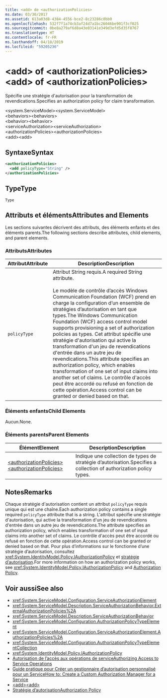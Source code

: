 ```yaml
---
title: <add> de <authorizationPolicies>
ms.date: 03/30/2017
ms.assetid: 613a03d8-4384-4556-bce2-8c23286c0bb0
ms.openlocfilehash: 532f7f1a74cb3af24d7a1bc26046be901f3cf025
ms.sourcegitcommit: 0be8a279af6d8a43e03141e349d3efd5d35f8767
ms.translationtype: HT
ms.contentlocale: fr-FR
ms.lasthandoff: 04/18/2019
ms.locfileid: "59205236"
---
```

# <a name="add-of-authorizationpolicies"></a><span data-ttu-id="a0d8f-102">\<add> of \<authorizationPolicies></span><span class="sxs-lookup"><span data-stu-id="a0d8f-102">\<add> of \<authorizationPolicies></span></span>
<span data-ttu-id="a0d8f-103">Spécifie une stratégie d'autorisation pour la transformation de revendications.</span><span class="sxs-lookup"><span data-stu-id="a0d8f-103">Specifies an authorization policy for claim transformation.</span></span>  
  
 <span data-ttu-id="a0d8f-104">\<system.ServiceModel></span><span class="sxs-lookup"><span data-stu-id="a0d8f-104">\<system.ServiceModel></span></span>  
<span data-ttu-id="a0d8f-105">\<behaviors></span><span class="sxs-lookup"><span data-stu-id="a0d8f-105">\<behaviors></span></span>  
<span data-ttu-id="a0d8f-106">\<behavior></span><span class="sxs-lookup"><span data-stu-id="a0d8f-106">\<behavior></span></span>  
<span data-ttu-id="a0d8f-107">\<serviceAuthorization></span><span class="sxs-lookup"><span data-stu-id="a0d8f-107">\<serviceAuthorization></span></span>  
<span data-ttu-id="a0d8f-108">\<authorizationPolicies></span><span class="sxs-lookup"><span data-stu-id="a0d8f-108">\<authorizationPolicies></span></span>  
<span data-ttu-id="a0d8f-109">\<add></span><span class="sxs-lookup"><span data-stu-id="a0d8f-109">\<add></span></span>  
  
## <a name="syntax"></a><span data-ttu-id="a0d8f-110">Syntaxe</span><span class="sxs-lookup"><span data-stu-id="a0d8f-110">Syntax</span></span>  
  
```xml  
<authorizationPolicies>
  <add policyType="String" />
</authorizationPolicies>
```  
  
## <a name="type"></a><span data-ttu-id="a0d8f-111">Type</span><span class="sxs-lookup"><span data-stu-id="a0d8f-111">Type</span></span>  
 `Type`  
  
## <a name="attributes-and-elements"></a><span data-ttu-id="a0d8f-112">Attributs et éléments</span><span class="sxs-lookup"><span data-stu-id="a0d8f-112">Attributes and Elements</span></span>  
 <span data-ttu-id="a0d8f-113">Les sections suivantes décrivent des attributs, des éléments enfants et des éléments parents.</span><span class="sxs-lookup"><span data-stu-id="a0d8f-113">The following sections describe attributes, child elements, and parent elements.</span></span>  
  
### <a name="attributes"></a><span data-ttu-id="a0d8f-114">Attributs</span><span class="sxs-lookup"><span data-stu-id="a0d8f-114">Attributes</span></span>  
  
|<span data-ttu-id="a0d8f-115">Attribut</span><span class="sxs-lookup"><span data-stu-id="a0d8f-115">Attribute</span></span>|<span data-ttu-id="a0d8f-116">Description</span><span class="sxs-lookup"><span data-stu-id="a0d8f-116">Description</span></span>|  
|---------------|-----------------|  
|`policyType`|<span data-ttu-id="a0d8f-117">Attribut String requis.</span><span class="sxs-lookup"><span data-stu-id="a0d8f-117">A required String attribute.</span></span><br /><br /> <span data-ttu-id="a0d8f-118">Le modèle de contrôle d’accès Windows Communication Foundation (WCF) prend en charge la configuration d’un ensemble de stratégies d’autorisation en tant que types.</span><span class="sxs-lookup"><span data-stu-id="a0d8f-118">The Windows Communication Foundation (WCF) access control model supports provisioning a set of authorization policies as types.</span></span> <span data-ttu-id="a0d8f-119">Cet attribut spécifie une stratégie d'autorisation qui active la transformation d'un jeu de revendications d'entrée dans un autre jeu de revendications.</span><span class="sxs-lookup"><span data-stu-id="a0d8f-119">This attribute specifies an authorization policy, which enables transformation of one set of input claims into another set of claims.</span></span> <span data-ttu-id="a0d8f-120">Le contrôle d'accès peut être accordé ou refusé en fonction de cette opération.</span><span class="sxs-lookup"><span data-stu-id="a0d8f-120">Access control can be granted or denied based on that.</span></span>|  
  
### <a name="child-elements"></a><span data-ttu-id="a0d8f-121">Éléments enfants</span><span class="sxs-lookup"><span data-stu-id="a0d8f-121">Child Elements</span></span>  
 <span data-ttu-id="a0d8f-122">Aucun.</span><span class="sxs-lookup"><span data-stu-id="a0d8f-122">None.</span></span>  
  
### <a name="parent-elements"></a><span data-ttu-id="a0d8f-123">Éléments parents</span><span class="sxs-lookup"><span data-stu-id="a0d8f-123">Parent Elements</span></span>  
  
|<span data-ttu-id="a0d8f-124">Élément</span><span class="sxs-lookup"><span data-stu-id="a0d8f-124">Element</span></span>|<span data-ttu-id="a0d8f-125">Description</span><span class="sxs-lookup"><span data-stu-id="a0d8f-125">Description</span></span>|  
|-------------|-----------------|  
|[<span data-ttu-id="a0d8f-126">\<authorizationPolicies></span><span class="sxs-lookup"><span data-stu-id="a0d8f-126">\<authorizationPolicies></span></span>](../../../../../docs/framework/configure-apps/file-schema/wcf/authorizationpolicies.md)|<span data-ttu-id="a0d8f-127">Indique une collection de types de stratégie d’autorisation.</span><span class="sxs-lookup"><span data-stu-id="a0d8f-127">Specifies a collection of authorization policy types.</span></span>|  
  
## <a name="remarks"></a><span data-ttu-id="a0d8f-128">Notes</span><span class="sxs-lookup"><span data-stu-id="a0d8f-128">Remarks</span></span>  
 <span data-ttu-id="a0d8f-129">Chaque stratégie d'autorisation contient un attribut `policyType` requis unique qui est une chaîne.</span><span class="sxs-lookup"><span data-stu-id="a0d8f-129">Each authorization policy contains a single required `policyType` attribute that is a string.</span></span> <span data-ttu-id="a0d8f-130">L'attribut spécifie une stratégie d'autorisation, qui active la transformation d'un jeu de revendications d'entrée dans un autre jeu de revendications.</span><span class="sxs-lookup"><span data-stu-id="a0d8f-130">The attribute specifies an authorization policy, which enables transformation of one set of input claims into another set of claims.</span></span> <span data-ttu-id="a0d8f-131">Le contrôle d'accès peut être accordé ou refusé en fonction de cette opération.</span><span class="sxs-lookup"><span data-stu-id="a0d8f-131">Access control can be granted or denied based on that.</span></span> <span data-ttu-id="a0d8f-132">Pour plus d’informations sur le fonctionne d’une stratégie d’autorisation, consultez <xref:System.IdentityModel.Policy.IAuthorizationPolicy> et [stratégie d’autorisation](../../../../../docs/framework/wcf/samples/authorization-policy.md).</span><span class="sxs-lookup"><span data-stu-id="a0d8f-132">For more information on how an authorization policy works, see <xref:System.IdentityModel.Policy.IAuthorizationPolicy> and [Authorization Policy](../../../../../docs/framework/wcf/samples/authorization-policy.md).</span></span>  
  
## <a name="see-also"></a><span data-ttu-id="a0d8f-133">Voir aussi</span><span class="sxs-lookup"><span data-stu-id="a0d8f-133">See also</span></span>

- <xref:System.ServiceModel.Configuration.ServiceAuthorizationElement>
- <xref:System.ServiceModel.Description.ServiceAuthorizationBehavior.ExternalAuthorizationPolicies%2A>
- <xref:System.ServiceModel.Description.ServiceAuthorizationBehavior>
- <xref:System.ServiceModel.Configuration.AuthorizationPolicyTypeElement>
- <xref:System.ServiceModel.Configuration.ServiceAuthorizationElement.AuthorizationPolicies%2A>
- <xref:System.ServiceModel.Configuration.AuthorizationPolicyTypeElementCollection>
- <xref:System.IdentityModel.Policy.IAuthorizationPolicy>
- [<span data-ttu-id="a0d8f-134">Autorisation de l’accès aux opérations de service</span><span class="sxs-lookup"><span data-stu-id="a0d8f-134">Authorizing Access to Service Operations</span></span>](../../../../../docs/framework/wcf/samples/authorizing-access-to-service-operations.md)
- [<span data-ttu-id="a0d8f-135">Guide pratique pour Créer un gestionnaire d’autorisation personnalisé pour un Service</span><span class="sxs-lookup"><span data-stu-id="a0d8f-135">How to: Create a Custom Authorization Manager for a Service</span></span>](../../../../../docs/framework/wcf/extending/how-to-create-a-custom-authorization-manager-for-a-service.md)
- [<span data-ttu-id="a0d8f-136">\<add></span><span class="sxs-lookup"><span data-stu-id="a0d8f-136">\<add></span></span>](../../../../../docs/framework/configure-apps/file-schema/wcf/add-of-authorizationpolicies.md)
- [<span data-ttu-id="a0d8f-137">Stratégie d’autorisation</span><span class="sxs-lookup"><span data-stu-id="a0d8f-137">Authorization Policy</span></span>](../../../../../docs/framework/wcf/samples/authorization-policy.md)
